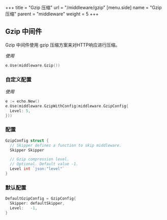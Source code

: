 +++
title = "Gzip 压缩"
url = "/middleware/gzip"
[menu.side]
  name = "Gzip 压缩"
  parent = "middleware"
  weight = 5
+++

## Gzip 中间件

Gzip 中间件使用 gzip 压缩方案来对HTTP响应进行压缩。 

*使用*

```go
e.Use(middleware.Gzip())
```

### 自定义配置

*使用*

```go
e := echo.New()
e.Use(middleware.GzipWithConfig(middleware.GzipConfig{
  Level: 5,
}))
```

### 配置

```go
GzipConfig struct {
  // Skipper defines a function to skip middleware.
  Skipper Skipper

  // Gzip compression level.
  // Optional. Default value -1.
  Level int `json:"level"`
}
```

### 默认配置

```go
DefaultGzipConfig = GzipConfig{
  Skipper: defaultSkipper,
  Level:   -1,
}
```
